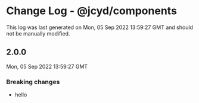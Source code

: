 # Change Log - @jcyd/components

This log was last generated on Mon, 05 Sep 2022 13:59:27 GMT and should not be manually modified.

## 2.0.0
Mon, 05 Sep 2022 13:59:27 GMT

### Breaking changes

- hello

